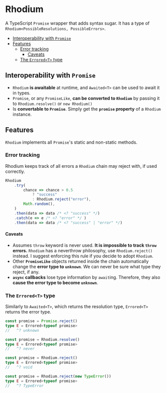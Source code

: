 <!-- omit in toc -->
# Rhodium
A TypeScript `Promise` wrapper that adds syntax sugar.
It has a type of `Rhodium<PossibleResolutions, PossibleErrors>`.

- [Interoperability with `Promise`](#interoperability-with-promise)
- [Features](#features)
  - [Error tracking](#error-tracking)
    - [Caveats](#caveats)
  - [The `Errored<T>` type](#the-erroredt-type)


## Interoperability with `Promise`
- `Rhodium` **is awaitable** at runtime, and `Awaited<T>` can be used to await it in types.
- `Promise`, or any `PromiseLike`, **can be converted to `Rhodium`** by passing it to `Rhodium.resolve()` or `new Rhodium()`
- Is **convertable to `Promise`**. Simply get the **`promise` property** of a `Rhodium` instance.

## Features
`Rhodium` implements all `Promise`'s static and non-static methods.

### Error tracking
Rhodium keeps track of all errors a `Rhodium` chain may reject with, if used correctly.
```ts
Rhodium
	.try(
        chance => chance > 0.5
			? "success"
			: Rhodium.reject("error"),
		Math.random(),
	)
    .then(data => data /* <? "success" */)
	.catch(e => e /* <? "error" */ )
    .then(data => data /* <? "success" | "error" */)
```

#### Caveats
- Assumes `throw` keyword is never used. **It is impossible to track `throw` errors.** `Rhodium` has a neverthrow philosophy, use `Rhodium.reject()` instead. I suggest enforcing this rule if you decide to adopt `Rhodium`.
- Other **`PromiseLike`** objects returned inside the chain automatically change the **error type to `unknown`**. We can never be sure what type they reject, if any.
- **`async` callbacks** lose type information by `await`ing. Therefore, they also **cause the error type to become `unknown`**.

### The `Errored<T>` type
Similarly to `Awaited<T>`, which returns the resolution type,
`Errored<T>` returns the error type.
```ts
const promise = Promise.reject()
type E = Errored<typeof promise>
//   ^? unknown
```
```ts
const promise = Rhodium.resolve()
type E = Errored<typeof promise>
//   ^? never
```
```ts
const promise = Rhodium.reject()
type E = Errored<typeof promise>
//   ^? void
```
```ts
const promise = Rhodium.reject(new TypeError())
type E = Errored<typeof promise>
//   ^? TypeError
```
